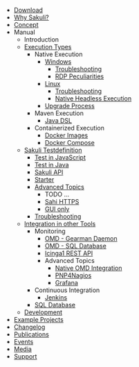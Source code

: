 * [Download](download.md)
* [Why Sakuli?](why-sakuli.md)
* [Concept](concept.md)
* Manual
  * Introduction
  * [Execution Types](manual/execution/README.md)
    * Native Execution
        * [Windows](manual/execution/native/windows.md)
            * [Troubleshooting](manual/execution/native/windows-troubleshooting.md)
            * [RDP Peculiarities](manual/execution/native/windows-rdp-peculiarities.md)
        * [Linux](manual/execution/native/linux.md)
            * [Troubleshooting](manual/execution/native/linux-troubleshooting.md)
            * [Native Headless Execution](manual/execution/native/linux-native-headless.md)
        * [Upgrade Process](manual/execution/native/upgrade-process.md)
    * Maven Execution
        * [Java DSL](manual/execution/maven/java-DSL.md)
    * Containerized Execution 
        * [Docker Images](manual/execution/containerized/docker-images.md)
        * [Docker Compose](manual/execution/containerized/docker-compose.md)
  * [Sakuli Testdefinition](manual/testdefintion/README.md)
    * [Test in JavaScript](manual/testdefintion/test-in-javascript.md)
    * [Test in Java](manual/testdefintion/test-in-java.md)
    * [Sakuli API](manual/testdefintion/sakuli-api.md)
    * [Starter](manual/testdefintion/starter.md)
    * [Advanced Topics](manual/testdefintion/advanced-topics/split-this.md)
        * TODO ...
        * [Sahi HTTPS](manual/testdefintion/advanced-topics/sahi-https.md)
        * [GUI only](manual/testdefintion/advanced-topics/gui-only.md)
    * [Troubleshooting](manual/testdefintion/troubleshooting.md)
  * [Integration in other Tools](manual/integration/README.md)      
    * Monitoring
        * [OMD - Gearman Daemon](manual/integration/monitoring/forwarder-gearman-omd.md)
        * [OMD - SQL Database](manual/integration/monitoring/forwarder-sql-database-omd.md)
        * [Icinga1 REST API](manual/integration/monitoring/forwarder-icinga2api.md)
        * Advanced Topics
            * [Native OMD Integration](manual/integration/monitoring/advanced-topics/omd-native.md)
            * [PNP4Nagios](manual/integration/monitoring/advanced-topics/pnp4nagios.md)
            * [Grafana](manual/integration/monitoring/advanced-topics/grafana.md)
    * Continuous Integration
        * [Jenkins](manual/integration/ci/jenkins.md)
    * [SQL Database](manual/integration/forwarder-sql-database.md)
  * [Development](manual/development/README.md)
* [Example Projects](example-projects.md)
* [Changelog](changelog.md)
* [Publications](publication.md)
* [Events](events.md)
* [Media](media.md)
* [Support](support.md)